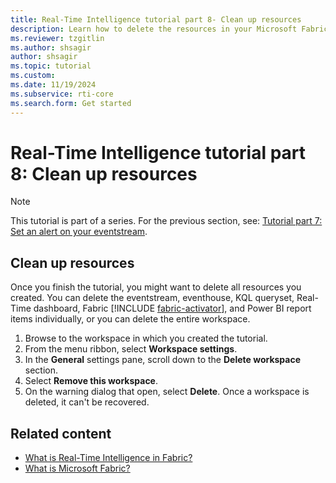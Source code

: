 ```yaml
---
title: Real-Time Intelligence tutorial part 8- Clean up resources
description: Learn how to delete the resources in your Microsoft Fabric workspace.
ms.reviewer: tzgitlin
ms.author: shsagir
author: shsagir
ms.topic: tutorial
ms.custom:
ms.date: 11/19/2024
ms.subservice: rti-core
ms.search.form: Get started
---
```

# Real-Time Intelligence tutorial part 8: Clean up resources

> [!NOTE]
> This tutorial is part of a series. For the previous section, see: [Tutorial part 7: Set an alert on your eventstream](tutorial-7-set-alert.md).

## Clean up resources

Once you finish the tutorial, you might want to delete all resources you created. You can delete the eventstream, eventhouse, KQL queryset, Real-Time dashboard, Fabric [!INCLUDE [fabric-activator](includes/fabric-activator.md)], and Power BI report items individually, or you can delete the entire workspace.

1. Browse to the workspace in which you created the tutorial.
1. From the menu ribbon, select **Workspace settings**.
1. In the **General** settings pane, scroll down to the **Delete workspace** section.
1. Select **Remove this workspace**.
1. On the warning dialog that open, select **Delete**. Once a workspace is deleted, it can't be recovered.

## Related content

* [What is Real-Time Intelligence in Fabric?](overview.md)
* [What is Microsoft Fabric?](../fundamentals/microsoft-fabric-overview.md)
